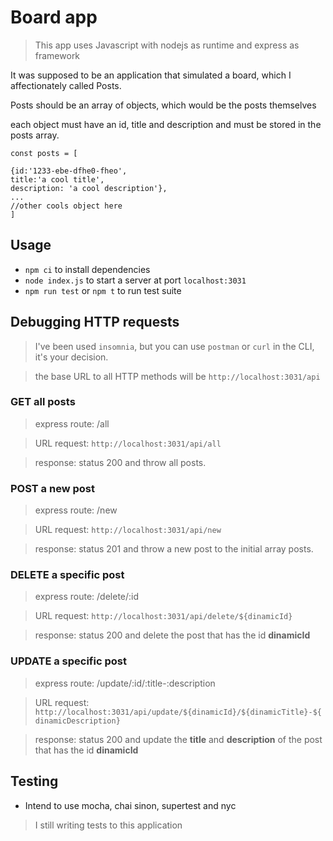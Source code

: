 # Board app

> This app uses Javascript with nodejs as runtime and express as framework

It was supposed to be an application that simulated a board, which I affectionately called Posts.

Posts should be an array of objects, which would be the posts themselves

each object must have an id, title and description and must be stored in the posts array.


```
const posts = [

{id:'1233-ebe-dfhe0-fheo',
title:'a cool title',
description: 'a cool description'},
...
//other cools object here
]
```

## Usage 

* `npm ci` to install dependencies
* `node index.js` to start a server at port `localhost:3031`
* `npm run test` or `npm t` to run test suite

## Debugging HTTP requests

> I've been used `insomnia`, but you can use `postman` or `curl` in the CLI, it's your decision.

> the base URL to all HTTP methods will be `http://localhost:3031/api`

### GET all posts

> express route: /all

> URL request: `http://localhost:3031/api/all`

> response: status 200 and throw all posts.

### POST a new post

> express route: /new

> URL request: `http://localhost:3031/api/new`

> response: status 201 and throw a new post to the initial array posts.

### DELETE a specific post

> express route: /delete/:id

> URL request: `http://localhost:3031/api/delete/${dinamicId}`

> response: status 200 and delete the post that has the id **dinamicId**

### UPDATE a specific post

> express route: /update/:id/:title-:description

> URL request: `http://localhost:3031/api/update/${dinamicId}/${dinamicTitle}-${dinamicDescription}`

> response: status 200 and update the **title** and **description** of the post that has the id **dinamicId**

## Testing 

* Intend to use mocha, chai sinon, supertest and nyc

> I still writing tests to this application







